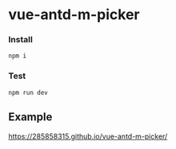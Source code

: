 # vue-antd-m-picker
### Install
```
npm i
```
### Test
```
npm run dev
```

## Example

https://285858315.github.io/vue-antd-m-picker/